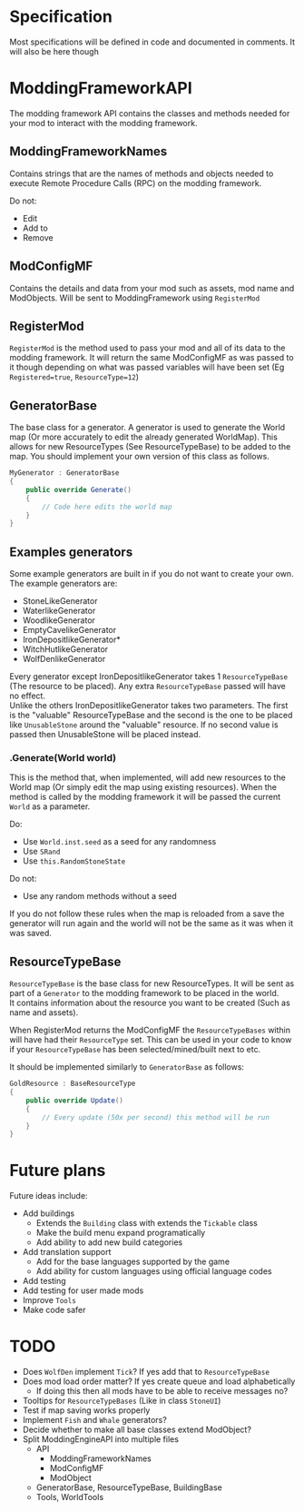 ﻿# Specification
Most specifications will be defined in code and documented in comments. It will also be here though

# ModdingFrameworkAPI
The modding framework API contains the classes and methods needed for your mod to interact with the modding framework.

## ModdingFrameworkNames
Contains strings that are the names of methods and objects needed to execute Remote Procedure Calls (RPC) on the modding framework.  

Do not:
* Edit
* Add to
* Remove

## ModConfigMF
Contains the details and data from your mod such as assets, mod name and ModObjects.
Will be sent to ModdingFramework using `RegisterMod`

## RegisterMod
`RegisterMod` is the method used to pass your mod and all of its data to the modding framework.
It will return the same ModConfigMF as was passed to it though depending on what was passed variables will have been set (Eg `Registered=true`, `ResourceType=12`)

## GeneratorBase
The base class for a generator. A generator is used to generate the World map (Or more accurately to edit the already generated WorldMap).
This allows for new ResourceTypes (See ResourceTypeBase) to be added to the map.
You should implement your own version of this class as follows.
```c#
MyGenerator : GeneratorBase
{
    public override Generate()
    {
        // Code here edits the world map
    }
}
```

## Examples generators
Some example generators are built in if you do not want to create your own.
The example generators are:  
* StoneLikeGenerator
* WaterlikeGenerator
* WoodlikeGenerator
* EmptyCavelikeGenerator
* IronDepositlikeGenerator*
* WitchHutlikeGenerator
* WolfDenlikeGenerator

Every generator except IronDepositlikeGenerator takes 1 `ResourceTypeBase` (The resource to be placed). Any extra `ResourceTypeBase` passed will have no effect.  
Unlike the others IronDepositlikeGenerator takes two parameters. The first is the "valuable" ResourceTypeBase and the second is the one to be placed like `UnusableStone` around the "valuable" resource. 
If no second value is passed then UnusableStone will be placed instead. 


### .Generate(World world)
This is the method that, when implemented, will add new resources to the World map (Or simply edit the map using existing resources).
When the method is called by the modding framework it will be passed the current `World` as a parameter.

Do:
* Use `World.inst.seed` as a seed for any randomness
* Use `SRand`
* Use `this.RandomStoneState`

Do not:
* Use any random methods without a seed

If you do not follow these rules when the map is reloaded from a save the generator will run again and the world will not be the same as it was when it was saved.


## ResourceTypeBase
`ResourceTypeBase` is the base class for new ResourceTypes. It will be sent as part of a `Generator` to the modding framework to be placed in the world.  
It contains information about the resource you want to be created (Such as name and assets).
  
When RegisterMod returns the ModConfigMF the `ResourceTypeBases` within will have had their `ResourceType` set. This can be used in your code to know if your `ResourceTypeBase` has been selected/mined/built next to etc.

It should be implemented similarly to `GeneratorBase` as follows:
```c#
GoldResource : BaseResourceType
{
    public override Update()
    {
        // Every update (50x per second) this method will be run
    }
}
```

# Future plans
Future ideas include:  
* Add buildings
    * Extends the `Building` class with extends the `Tickable` class
    * Make the build menu expand programatically
    * Add ability to add new build categories
* Add translation support
    * Add for the base languages supported by the game
    * Add ability for custom languages using official language codes
* Add testing
* Add testing for user made mods
* Improve `Tools`
* Make code safer

# TODO
* Does `WolfDen` implement `Tick`? If yes add that to `ResourceTypeBase`
* Does mod load order matter? If yes create queue and load alphabetically
  * If doing this then all mods have to be able to receive messages no?
* Tooltips for `ResourceTypeBases` (Like in class `StoneUI`)
* Test if map saving works properly
* Implement `Fish` and `Whale` generators?
* Decide whether to make all base classes extend ModObject?
* Split ModdingEngineAPI into multiple files
  * API
    * ModdingFrameworkNames
    * ModConfigMF
    * ModObject
  * GeneratorBase, ResourceTypeBase, BuildingBase
  * Tools, WorldTools